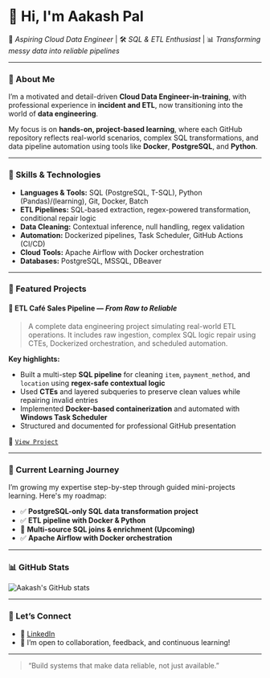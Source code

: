 # 👋 Hi, I'm Aakash Pal

🎯 *Aspiring Cloud Data Engineer* | 🛠️ *SQL & ETL Enthusiast* | 📊 *Transforming messy data into reliable pipelines*

---

### 🚀 About Me

I’m a motivated and detail-driven **Cloud Data Engineer-in-training**, with professional experience in **incident and ETL**, now transitioning into the world of **data engineering**.

My focus is on **hands-on, project-based learning**, where each GitHub repository reflects real-world scenarios, complex SQL transformations, and data pipeline automation using tools like **Docker**, **PostgreSQL**, and **Python**.

---

### 🔧 Skills & Technologies

- **Languages & Tools:** SQL (PostgreSQL, T-SQL), Python (Pandas)/(learning), Git, Docker, Batch
- **ETL Pipelines:** SQL-based extraction, regex-powered transformation, conditional repair logic
- **Data Cleaning:** Contextual inference, null handling, regex validation
- **Automation:** Dockerized pipelines, Task Scheduler, GitHub Actions (CI/CD)
- **Cloud Tools:** Apache Airflow with Docker orchestration
- **Databases:** PostgreSQL, MSSQL, DBeaver

---

### 📂 Featured Projects

#### 🧼 ETL Café Sales Pipeline — *From Raw to Reliable*
> A complete data engineering project simulating real-world ETL operations. It includes raw ingestion, complex SQL logic repair using CTEs, Dockerized orchestration, and scheduled automation.

**Key highlights:**
- Built a multi-step **SQL pipeline** for cleaning `item`, `payment_method`, and `location` using **regex-safe contextual logic**
- Used **CTEs** and layered subqueries to preserve clean values while repairing invalid entries
- Implemented **Docker-based containerization** and automated with **Windows Task Scheduler**
- Structured and documented for professional GitHub presentation

🔗 [`View Project`](https://github.com/Aakash-pal/etl-cafe-sales)

---

### 📘 Current Learning Journey

I’m growing my expertise step-by-step through guided mini-projects learning. Here's my roadmap:

- ✅ **PostgreSQL-only SQL data transformation project**
- ✅ **ETL pipeline with Docker & Python**
- 🔄 **Multi-source SQL joins & enrichment (Upcoming)**
- ✅ **Apache Airflow with Docker orchestration**

---

### 📊 GitHub Stats

![Aakash's GitHub stats](https://github-readme-stats.vercel.app/api?username=Aakash-Pal&show_icons=true&theme=default)

---

### 💬 Let’s Connect

- 💼 [LinkedIn](https://linkedin.com/in/AakashPal)
- 🧠 I’m open to collaboration, feedback, and continuous learning!

---

> “Build systems that make data reliable, not just available.”

